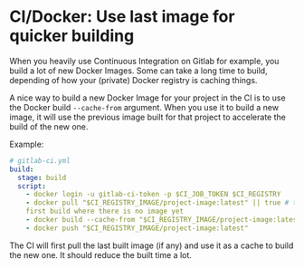 # CI/Docker: Use last image for quicker building 

When you heavily use Continuous Integration on Gitlab for example, you build a
lot of new Docker Images. Some can take a long time to build, depending of how
your (private) Docker registry is caching things.

A nice way to build a new Docker Image for your project in the CI is to use the
Docker build `--cache-from` argument. When you use it to build a new image, it will
use the previous image built for that project to accelerate the build of the
new one.

Example:

```yml
# gitlab-ci.yml
build:
  stage: build
  script:
    - docker login -u gitlab-ci-token -p $CI_JOB_TOKEN $CI_REGISTRY
    - docker pull "$CI_REGISTRY_IMAGE/project-image:latest" || true # to handle
    first build where there is no image yet
    - docker build --cache-from "$CI_REGISTRY_IMAGE/project-image:latest" --tag "$CI_REGISTRY_IMAGE/project-image:$CI_COMMIT_SHA" --tag "$CI_REGISTRY_IMAGE/project-image:latest" .
    - docker push "$CI_REGISTRY_IMAGE/project-image:latest"
```

The CI will first pull the last built image (if any) and use it as a cache to build the
new one. It should reduce the built time a lot.

